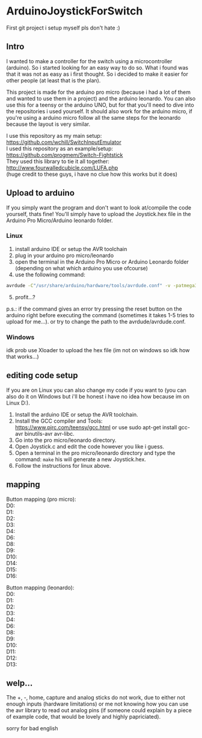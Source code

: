 # ArduinoJoystickForSwitch

First git project i setup myself pls don't hate :) 

## Intro
I wanted to make a controller for the switch using a microcontroller (arduino). So i started looking for an easy way to do so. What i found was that it was not as easy as i first thought. So i decided to make it easier for other people (at least that is the plan).

This project is made for the arduino pro micro (because i had a lot of them and wanted to use them in a project) and the arduino leonardo. You can also use this for a teensy or the arduino UNO, but for that you'll need to dive into the repositories i used yourself. It should also work for the arduino micro, if you're using a arduino micro follow all the same steps for the leonardo because the layout is very similar.

I use this repository as my main setup:	https://github.com/wchill/SwitchInputEmulator <br/>
I used this repository as an example/setup: https://github.com/progmem/Switch-Fightstick <br/>
They used this library to tie it all together: http://www.fourwalledcubicle.com/LUFA.php <br/>
(huge credit to these guys, i have no clue how this works but it does)

## Upload to arduino
If you simply want the program and don't want to look at/compile the code yourself, thats fine! You'll simply have to upload the Joystick.hex file in the Arduino Pro Micro/Arduino leonardo folder.
### Linux
1. install arduino IDE or setup the AVR toolchain
2. plug in your arduino pro micro/leonardo
3. open the terminal in the Arduino Pro Micro or Arduino Leonardo folder (depending on what which
arduino you use ofcourse)
4. use the following command: 
```bash
avrdude -C"/usr/share/arduino/hardware/tools/avrdude.conf" -v -patmega32u4 -carduino -b57600 -cavr109 -P/dev/ttyACM0 -D -Uflash:w:Joystick.hex:i
```
5. profit...?

p.s.: if the command gives an error try pressing the reset button on the arduino right before executing the command (sometimes it takes 1-5 tries to upload for me...). or try to change the path to the avrdude/avrdude.conf.

### Windows
idk prob use Xloader to upload the hex file (im not on windows so idk how that works...)

## editing code setup
If you are on Linux you can also change my code if you want to (you can also do it on Windows
but i'll be honest i have no idea how because im on Linux D:). 
1. Install the arduino IDE or setup the AVR toolchain. 
2. Install the GCC compiler and Tools: https://www.pjrc.com/teensy/gcc.html or use sudo apt-get install gcc-avr binutils-avr avr-libc. 
3. Go into the pro micro/leonardo directory. 
4. Open Joystick.c and edit the code however you like i guess. 
5. Open a terminal in the pro micro/leonardo directory and type the command: ```make``` his will generate a new Joystick.hex. 
6. Follow the instructions for linux above. 

## mapping
Button mapping (pro micro):<br/> 
D0:<br/>
D1:<br/>
D2:<br/>
D3:<br/>
D4:<br/>
D6:<br/>
D8:<br/>
D9:<br/>
D10:<br/>
D14:<br/>
D15:<br/>
D16:<br/>

Button mapping (leonardo):<br/> 
D0:<br/>
D1:<br/>
D2:<br/>
D3:<br/>
D4:<br/>
D6:<br/>
D8:<br/>
D9:<br/>
D10:<br/>
D11:<br/>
D12:<br/>
D13:<br/>

## welp...
The +, -, home, capture and analog sticks do not work, due to either not enough inputs (hardware limitations) or me not knowing how you can use the avr library to read out analog pins (if someone could explain by a piece of example code, that would be lovely and highly papriciated).


sorry for bad english

